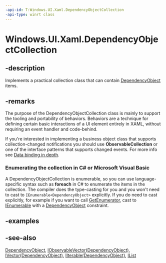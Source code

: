 ```yaml
---
-api-id: T:Windows.UI.Xaml.DependencyObjectCollection
-api-type: winrt class
---
```


<!-- Class syntax.
public class DependencyObjectCollection : Windows.UI.Xaml.DependencyObject, Windows.Foundation.Collections.IIterable<Windows.UI.Xaml.DependencyObject>, Windows.Foundation.Collections.IObservableVector<Windows.UI.Xaml.DependencyObject>, Windows.Foundation.Collections.IVector<Windows.UI.Xaml.DependencyObject>
-->

# Windows.UI.Xaml.DependencyObjectCollection

## -description
Implements a practical collection class that can contain [DependencyObject](dependencyobject.md) items.

## -remarks
The purpose of the DependencyObjectCollection class is mainly to support the tooling and portability of behaviors. Behaviors are a technique for defining certain basic interactions of a UI element entirely in XAML, without requiring an event handler and code-behind.

If you're interested in implementing a business object class that supports collection-changed notifications you should use **ObservableCollection** or one of the interface patterns that supports changed events. For more info see [Data binding in depth](https://msdn.microsoft.com/library/41e1b4f1-6caf-4128-a61a-4e400b149011).


<!--Begin NET note for IEnumerable support-->
### Enumerating the collection in C# or Microsoft Visual Basic

A DependencyObjectCollection is enumerable, so you can use language-specific syntax such as **foreach** in C# to enumerate the items in the collection. The compiler does the type-casting for you and you won't need to cast to `IEnumerable<DependencyObject>` explicitly. If you do need to cast explicitly, for example if you want to call [GetEnumerator](https://docs.microsoft.com/dotnet/api/system.collections.ienumerable.getenumerator), cast to [IEnumerable<T>](https://docs.microsoft.com/dotnet/api/system.collections.generic.ienumerable-1) with a [DependencyObject](dependencyobject.md) constraint.


<!--End NET note for IEnumerable support-->

## -examples

## -see-also
[DependencyObject](dependencyobject.md), [IObservableVector(DependencyObject)](../windows.foundation.collections/iobservablevector_1.md), [IVector(DependencyObject)](../windows.foundation.collections/ivector_1.md), [IIterable(DependencyObject)](../windows.foundation.collections/iiterable_1.md), [IList<T>](https://docs.microsoft.com/dotnet/api/system.collections.generic.ilist-1)

